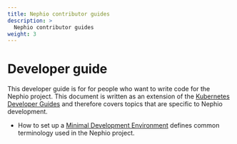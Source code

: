 ```yaml
---
title: Nephio contributor guides
description: >
  Nephio contributor guides
weight: 3
---
```


# Developer guide

This developer guide is for for people who want to write code for the Nephio project. This document is written as an
extension of the [Kubernetes Developer Guides](https://github.com/kubernetes/community/tree/master/contributors/devel#the-process-of-developing-and-contributing-code-to-the-kubernetes-project)
and therefore covers topics that are specific to Nephio development.

* How to set up a [Minimal Development Environment](content/en/docs/guides/contributor-guides/minimal-environment.md) defines common terminology
  used in the Nephio project.